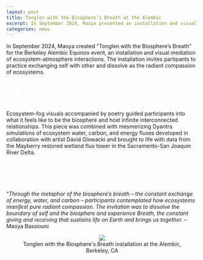 ```yaml
---
layout: post
title: Tonglen with the Biosphere’s Breath at the Alembic
excerpt: In September 2024, Maoya presented an installation and visual mediation of ecosystem-atmosphere interactions to practice dissolving boundaries of self and the biosphere and experience breath.
categories: news
---
```


<script>
// Initialize each video container separately
document.addEventListener('DOMContentLoaded', function() {
    document.querySelectorAll('.video-container').forEach(container => {
        const thumbnail = container.querySelector('.video-thumbnail');
        const videoIframe = container.querySelector('.video-iframe');
        
        thumbnail.addEventListener('click', function() {
            thumbnail.style.display = 'none';
            videoIframe.style.display = 'block';
            
            // Reload iframe to ensure video starts playing
            const iframe = videoIframe.querySelector('iframe');
            const src = iframe.src;
            iframe.src = src;
        });
    });
});
</script>

In September 2024, Maoya created "Tonglen with the Biosphere’s Breath" for the Berkeley Alembic Equinox event, an installation and visual mediation of ecosystem-atmosphere interactions. The installation invites partipants to practice exchanging self with other and dissolve as the radiant compassion of ecosystems. 

<div class="video-container" id="video1">
    <div class="video-thumbnail" style="background-image: url('https://fluxnetart.github.io/images/thumbnail_alembic2.png');">
        <div class="play-button">
            <svg width="64" height="64" viewBox="0 0 24 24" fill="white">
                <path d="M8 5v14l11-7z"/>
            </svg>
        </div>
    </div>
    <div class="video-iframe" style="display: none;">
        <iframe src="https://drive.google.com/file/d/1ZcHyv0-1kxPS0rGpaO9kX3jKqDlNN431/preview" frameborder="0" allowfullscreen></iframe>
    </div>
</div>

Ecosystem-fog visuals accompanied by poetry guided participants into what it feels like to be the biosphere and host infinite interconnected relationships. This piece was combined with mesmerizing Dyantra simulations of ecosystem water, carbon, and energy fluxes developed in collaboration with artist David Glowacki and brought to life with data from the Mayberry restored wetland flux tower in the Sacramento-San Joaquin River Delta.

<div class="video-container" id="video2">
    <div class="video-thumbnail" style="background-image: url('https://fluxnetart.github.io/images/thumbnail_alembic1.png');">
        <div class="play-button">
            <svg width="64" height="64" viewBox="0 0 24 24" fill="white">
                <path d="M8 5v14l11-7z"/>
            </svg>
        </div>
    </div>
    <div class="video-iframe" style="display: none;">
        <iframe src="https://drive.google.com/file/d/1f3amv1SkLwRlS8XmLoIQXa244PEWMTH2/preview" frameborder="0" allowfullscreen></iframe>
    </div>
</div>

“<i>Through the metaphor of the biosphere’s breath – the constant exchange of energy, water, and carbon – participants contemplated how ecosystems manifest pure radiant compassion. The invitation was to dissolve the boundary of self and the biosphere and experience Breath, the constant giving and receiving that sustains life on Earth and brings us together.</i> – Maoya Bassiouni

<figure style="text-align: center;" >
  <img src="https://fluxnetart.github.io/images/1_alembic.png" style="max-height: 300px; height: auto;">
  <figcaption>Tonglen with the Biosphere's Breath installation at the Alembic, Berkeley, CA</figcaption>
</figure>
